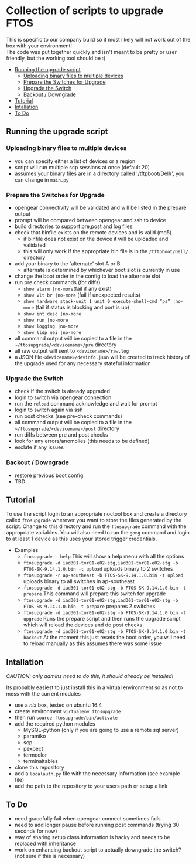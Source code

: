 # Collection of scripts to upgrade FTOS
This is specific to our company build so it most likely will not work out of the box with your environment!  
The code was put together quickly and isn't meant to be pretty or user friendly, but the working tool should be :)

<!-- MDTOC maxdepth:6 firsth1:2 numbering:0 flatten:0 bullets:1 updateOnSave:1 -->

- [Running the upgrade script](#running-the-upgrade-script)   
   - [Uploading binary files to multiple devices](#uploading-binary-files-to-multiple-devices)   
   - [Prepare the Switches for Upgrade](#prepare-the-switches-for-upgrade)   
   - [Upgrade the Switch](#upgrade-the-switch)   
   - [Backout /  Downgrade](#backout-downgrade)   
- [Tutorial](#tutorial)   
- [Intallation](#intallation)   
- [To Do](#to-do)   

<!-- /MDTOC -->

## Running the upgrade script
### Uploading binary files to multiple devices
* you can specify either a list of devices or a region
* script will run multiple scp sessions at once (default 20)
* assumes your binary files are in a directory called '/tftpboot/Dell/', you can change in `main.py`

### Prepare the Switches for Upgrade
* opengear connectivity will be validated and will be listed in the prepare output
* prompt will be compared between opengear and ssh to device
* build directories to support pre,post and log files
* check that binfile exists on the remote devices and is valid (md5)
  * if binfile does not exist on the device it will be uploaded and validated
  * this will only work if the appropriate bin file is in the `/tftpboot/Dell/` directory
* add your binary to the 'alternate' slot A or B
  * alternate is determined by whichever boot slot is currently in use
* change the boot order in the config to load the alternate slot
* run pre check commands (for diffs)
  * `show alarm |no-more`(fail if any exist)
  * `show vlt br |no-more` (fail if unexpected results)
  * `show hardware stack-unit 1 unit 0 execute-shell-cmd “ps” |no-more` (fail if status is blocking and port is up)
  * `show int desc |no-more`
  * `show run |no-more`
  * `show logging |no-more`
  * `show lldp nei |no-more`
* all command output will be copied to a file in the `~/ftosupgrade/<devicename>/pre` directory
* all raw output will sent to `<devicename>/raw.log`
* a JSON file `<devicename>/devinfo.json` will be created to track history of the upgrade used for any necessary stateful information

### Upgrade the Switch
* check if the switch is already upgraded
* login to switch via opengear connection
* run the `reload` command acknowledge and wait for prompt
* login to switch again via ssh
* run post checks (see pre-check commands)
* all command output will be copied to a file in the `~/ftosupgrade/<devicename>/post` directory
* run diffs between pre and post checks
* look for any errors/anomolies (this needs to be defined)
* esclate if any issues

### Backout /  Downgrade
* restore previous boot config
* TBD

## Tutorial
To use the script login to an appropriate noctool box and create a directory called `ftosupgrade` wherever you want to store the files generated by the script.  Change to this directory and run the `ftosupgrade` command with the appropriate variables. You will also need to run the `gong` command and login to at least 1 device as this uses your stored trigger credentials.

* Examples
  * `ftosupgrade --help` This will show a help menu with all the options
  * `ftosupgrade -d iad301-tor01-e02-stg,iad301-tor01-e02-stg -b FTOS-SK-9.14.1.0.bin -t upload` uploads binary to 2 switches
  * `ftosupgrade -r ap-southeast -b FTOS-SK-9.14.1.0.bin -t upload` uploads binary to all switches in ap-southeast
  * `ftosupgrade -d iad301-tor01-e02-stg -b FTOS-SK-9.14.1.0.bin -t prepare` This command will prepare this switch for upgrade
  * `ftosupgrade -d iad301-tor01-e02-stg,iad301-tor01-e02-stg -b FTOS-SK-9.14.1.0.bin -t prepare` prepares 2 switches  
  * `ftosupgrade -d iad301-tor01-e02-stg -b FTOS-SK-9.14.1.0.bin -t upgrade` Runs the prepare script and then runs the upgrade script which will reload the devices and do post checks
  * `ftosupgrade -d iad301-tor01-e02-stg -b FTOS-SK-9.14.1.0.bin -t backout` At the moment this just resets the boot order, you will need to reload manually as this assumes there was some issue

## Intallation
*CAUTION: only admins need to do this, it should already be installed!*

Its probably easiest to just install this in a virtual environment so as not to mess with the current modules
* use a *nix* box, tested on ubuntu 16.4
* create environment `virtualenv ftosupgrade`
* then run `source ftosupgrade/bin/activate`
* add the required python modules
  * MySQL-python (only if you are going to use a remote sql server)
  * paramiko
  * scp
  * pexpect
  * termcolor
  * terminaltables
* clone this repository
* add a `localauth.py` file with the necessary information (see example file)
* add the path to the repository to your users path or setup a link

## To Do
* need gracefully fail when opengear connect sometimes fails
* need to add longer pause before running post commands (trying 30 seconds for now)
* way of sharing setup class information is hacky and needs to be replaced with inheritance
* work on enhancing backout script to actually downgrade the switch? (not sure if this is necessary)
